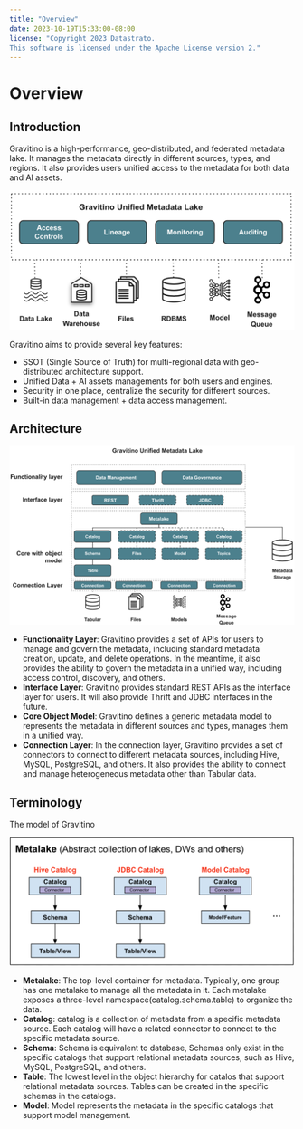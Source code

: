 ```yaml
---
title: "Overview"
date: 2023-10-19T15:33:00-08:00
license: "Copyright 2023 Datastrato.
This software is licensed under the Apache License version 2."
---
```


# Overview

## Introduction

Gravitino is a high-performance, geo-distributed, and federated metadata lake. It manages the metadata directly in different sources, types, and regions. It also provides users unified access to the metadata for both data and AI assets.

![Gravitino Architecture](assets/gravitino-architecture.png)

Gravitino aims to provide several key features:

* SSOT (Single Source of Truth) for multi-regional data with geo-distributed architecture support.
* Unified Data + AI assets managements for both users and engines.
* Security in one place, centralize the security for different sources.
* Built-in data management + data access management.

## Architecture

![Gravitino Model and Arch](assets/gravitino-model-arch.png)

* **Functionality Layer**: Gravitino provides a set of APIs for users to manage and govern the 
  metadata, including standard metadata creation, update, and delete operations. In the meantime, it also provides the ability to govern the metadata in a unified way, including access control, discovery, and others.
* **Interface Layer**: Gravitino provides standard REST APIs as the interface layer for users. It will also provide Thrift and JDBC interfaces in the future. 
* **Core Object Model**: Gravitino defines a generic metadata model to represents the metadata in different sources and types, manages them in a unified way.
* **Connection Layer**: In the connection layer, Gravitino provides a set of connectors to connect to different metadata sources, including Hive, MySQL, PostgreSQL, and others. It also provides the ability to connect and manage heterogeneous metadata other than Tabular data.

## Terminology

The model of Gravitino

![Gravitino Model](assets/metadata-model.png)

* **Metalake**: The top-level container for metadata. Typically, one group has one metalake to manage all the metadata in it. Each metalake exposes a three-level namespace(catalog.schema.table) to organize the data.
* **Catalog**: catalog is a collection of metadata from a specific metadata source. Each catalog will have a related connector to connect to the specific metadata source.
* **Schema**: Schema is equivalent to database, Schemas only exist in the specific catalogs that support relational metadata sources, such as Hive, MySQL, PostgreSQL, and others.
* **Table**: The lowest level in the object hierarchy for catalos that support relational metadata sources. Tables can be created in the specific schemas in the catalogs.
* **Model**: Model represents the metadata in the specific catalogs that support model management.